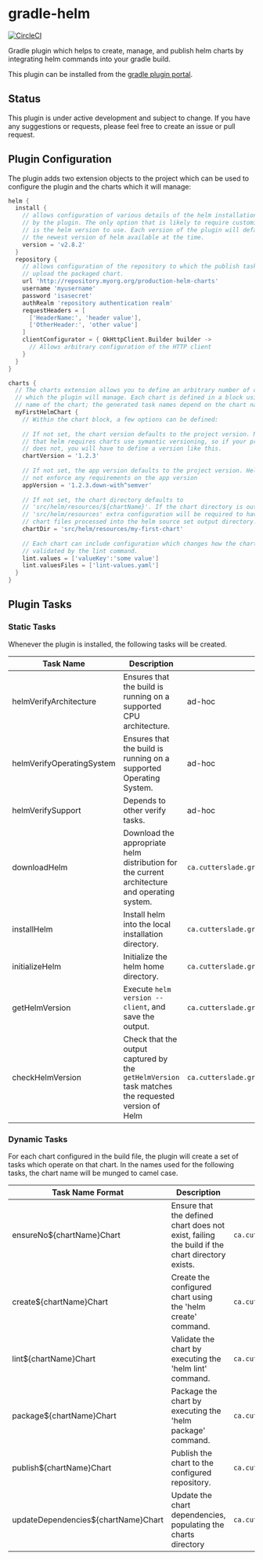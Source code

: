 # gradle-helm

[![CircleCI](https://circleci.com/gh/wfhartford/gradle-helm.svg?style=svg)](https://circleci.com/gh/wfhartford/gradle-helm)

Gradle plugin which helps to create, manage, and publish helm charts by integrating helm commands into your gradle build.

This plugin can be installed from the [gradle plugin portal](https://plugins.gradle.org/plugin/ca.cutterslade.helm).

## Status
This plugin is under active development and subject to change. If you have any suggestions or requests, please feel free to create an issue or pull request.

## Plugin Configuration
The plugin adds two extension objects to the project which can be used to configure the plugin and the charts which it will manage:
```gradle
helm {
  install {
    // allows configuration of various details of the helm installation managed
    // by the plugin. The only option that is likely to require customisation
    // is the helm version to use. Each version of the plugin will default to
    // the newest version of helm available at the time.
    version = 'v2.8.2'
  }
  repository {
    // allows configuration of the repository to which the publish tasks will
    // upload the packaged chart.
    url 'http://repository.myorg.org/production-helm-charts'
    username 'myusername'
    password 'isasecret'
    authRealm 'repository authentication realm'
    requestHeaders = [
      ['HeaderName:', 'header value'],
      ['OtherHeader:', 'other value']
    ]
    clientConfigurator = { OkHttpClient.Builder builder ->
      // Allows arbitrary configuration of the HTTP client
    }
  }
}

charts {
  // The charts extension allows you to define an arbitrary number of charts
  // which the plugin will manage. Each chart is defined in a block using the
  // name of the chart; the generated task names depend on the chart name.
  myFirstHelmChart {
    // Within the chart block, a few options can be defined:
    
    // If not set, the chart version defaults to the project version. Note
    // that helm requires charts use symantic versioning, so if your project
    // does not, you will have to define a version like this.
    chartVersion = '1.2.3'
    
    // If not set, the app version defaults to the project version. Helm does
    // not enforce any requirements on the app version
    appVersion = '1.2.3.down-with^semver'
    
    // If not set, the chart directory defaults to
    // 'src/helm/resources/${chartName}'. If the chart directory is outside of
    // 'src/helm/resources' extra configuration will be required to have the
    // chart files processed into the helm source set output directory.
    chartDir = 'src/helm/resources/my-first-chart'
    
    // Each chart can include configuration which changes how the chart is
    // validated by the lint command.
    lint.values = ['valueKey':'some value']
    lint.valuesFiles = ['lint-values.yaml']
  }
}
```

## Plugin Tasks
### Static Tasks
Whenever the plugin is installed, the following tasks will be created.

| Task Name | Description | Type |
| --------- | ----------- | ---- |
| helmVerifyArchitecture | Ensures that the build is running on a supported CPU architecture. | ad-hoc |
| helmVerifyOperatingSystem | Ensures that the build is running on a supported Operating System. | ad-hoc |
| helmVerifySupport | Depends to other verify tasks. | ad-hoc |
| downloadHelm | Download the appropriate helm distribution for the current architecture and operating system. | `ca.cutterslade.gradle.helm.DownloadTask` |
| installHelm | Install helm into the local installation directory. | `ca.cutterslade.gradle.helm.InstallTask` |
| initializeHelm | Initialize the helm home directory. | `ca.cutterslade.gradle.helm.InitializeTask` |
| getHelmVersion | Execute `helm version --client`, and save the output. | `ca.cutterslade.gradle.helm.GetHelmVersionTask` |
| checkHelmVersion | Check that the output captured by the `getHelmVersion` task matches the requested version of Helm | `ca.cutterslade.gradle.helm.CheckHelmVersionTask` |

### Dynamic Tasks
For each chart configured in the build file, the plugin will create a set of tasks which operate on that chart. In the names used for the following tasks, the chart name will be munged to camel case.

| Task Name Format | Description | Type |
| ---------------- | ----------- | ---- |
| ensureNo${chartName}Chart | Ensure that the defined chart does not exist, failing the build if the chart directory exists. | `ca.cutterslade.gradle.helm.EnsureNoChartTask` |
| create${chartName}Chart | Create the configured chart using the 'helm create' command. | `ca.cutterslade.gradle.helm.CreateChartTask` |
| lint${chartName}Chart | Validate the chart by executing the 'helm lint' command. | `ca.cutterslade.gradle.helm.LintTask` |
| package${chartName}Chart | Package the chart by executing the 'helm package' command. | `ca.cutterslade.gradle.helm.PackageTask` |
| publish${chartName}Chart | Publish the chart to the configured repository. | `ca.cutterslade.gradle.helm.PublishTask` |
| updateDependencies${chartName}Chart | Update the chart dependencies, populating the charts directory | `ca.cutterslade.gradle.helm.UpdateDependenciesTask` |
